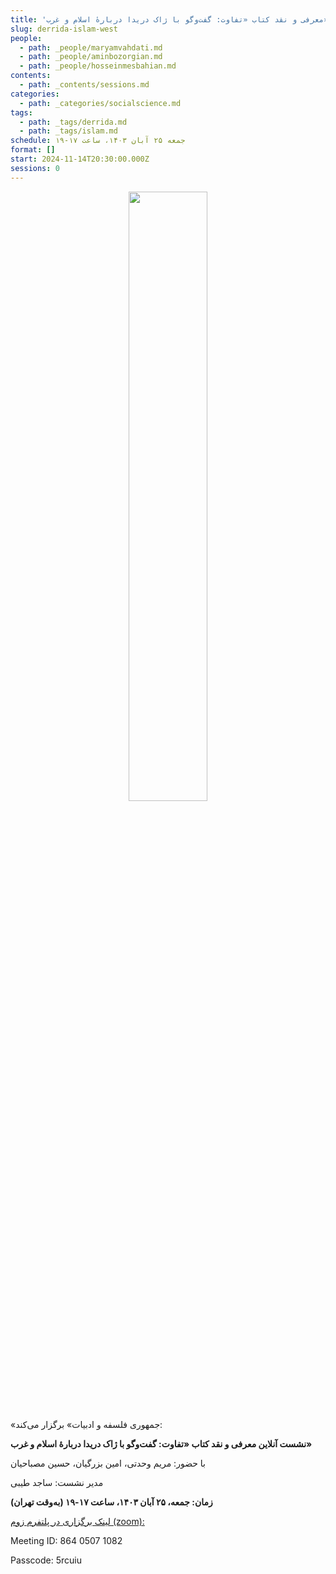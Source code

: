 ```yaml
---
title: 'معرفی و نقد کتاب «تفاوت: گفت‌وگو با ژاک دریدا دربارهٔ اسلام و غرب»'
slug: derrida-islam-west
people:
  - path: _people/maryamvahdati.md
  - path: _people/aminbozorgian.md
  - path: _people/hosseinmesbahian.md
contents:
  - path: _contents/sessions.md
categories:
  - path: _categories/socialscience.md
tags:
  - path: _tags/derrida.md
  - path: _tags/islam.md
schedule: جمعه ۲۵ آبان ۱۴۰۳، ساعت ۱۷-۱۹
format: []
start: 2024-11-14T20:30:00.000Z
sessions: 0
---
```


<center>
<img 
       src=" https://assets.tina.io/b6b0cb5c-4b1b-43f4-9bea-8d6867c09320/رویدادها/Derrida-9.jpg" 
       style="width: 50%; height:50%;" />
</center>


«جمهوری فلسفه و ادبیات» برگزار می‌کند:

**نشست آنلاین معرفی و نقد کتاب «تفاوت: گفت‌وگو با ژاک دریدا دربارهٔ اسلام و غرب»**

با حضور: مریم وحدتی، امین بزرگیان، حسین مصباحیان 

مدیر نشست: ساجد طیبی

**زمان: جمعه، ۲۵ آبان ۱۴۰۳، ساعت ۱۷-۱۹ (به‌وقت تهران)**

[لینک برگزاری در پلتفرم زوم (zoom): ](https://us06web.zoom.us/j/86405071082?pwd=2xPRBNNeD7HKG7DRbp9Re3I0LiAWXR.1
)

Meeting ID: 864 0507 1082

Passcode: 5rcuiu



